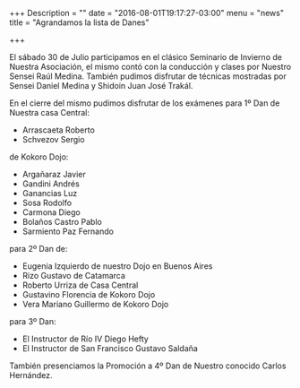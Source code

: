 +++
Description = ""
date = "2016-08-01T19:17:27-03:00"
menu = "news"
title = "Agrandamos la lista de Danes"

+++

El sábado 30 de Julio participamos en el clásico Seminario de Invierno
de Nuestra Asociación, el mismo contó con la conducción y clases por
Nuestro Sensei Raúl Medina. También pudimos disfrutar de técnicas mostradas
por Sensei Daniel Medina y Shidoin Juan José Trakál.

En el cierre del mismo pudimos disfrutar de los exámenes  para 1º Dan de
Nuestra casa Central:

- Arrascaeta Roberto
- Schvezov Sergio

de Kokoro Dojo:

- Argañaraz Javier
- Gandini Andrés
- Ganancias Luz
- Sosa Rodolfo
- Carmona Diego
- Bolaños Castro Pablo
- Sarmiento Paz Fernando

para 2º Dan de:

- Eugenia Izquierdo de nuestro Dojo en Buenos Aires
- Rizo Gustavo de Catamarca
- Roberto Urriza de Casa Central
- Gustavino Florencia de Kokoro Dojo
- Vera Mariano Guillermo de Kokoro Dojo

para 3º Dan:

- El Instructor de Río IV Diego Hefty
- El Instructor de San Francisco Gustavo Saldaña

También presenciamos la Promoción a 4º Dan de  Nuestro conocido
Carlos Hernández.
